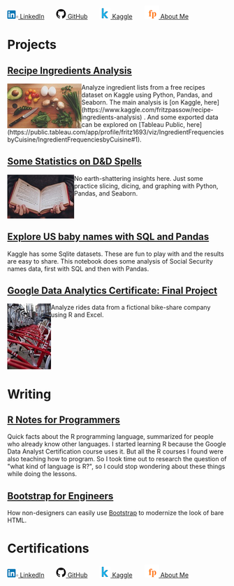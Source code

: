 [![LinkedIn icon](linkedin.png) LinkedIn](https://www.linkedin.com/in/fredrich-passow-4789146)
 &nbsp; &nbsp; &nbsp; 
[![GitHub icon](github.png) GitHub](https://github.com/fpassow)
 &nbsp; &nbsp; &nbsp; 
 [![Kaggle icon](kaggle_icon.png) Kaggle](https://www.kaggle.com/fritzpassow/code)
  &nbsp; &nbsp; &nbsp; 
[![me](fp.png) About Me](about_me.html)

# Projects

## [Recipe Ingredients Analysis](https://www.kaggle.com/fritzpassow/recipe-ingredients-analysis)
<img align="left" src="katie-smith-uQs1802D0CQ-unsplash_SMALLER.jpg">
Analyze ingredient lists from a free recipes dataset on Kaggle using Python, Pandas, and Seaborn. The main analysis is [on Kaggle, here](https://www.kaggle.com/fritzpassow/recipe-ingredients-analysis) . And some exported data can be explored on [Tableau Public, here](https://public.tableau.com/app/profile/fritz1693/viz/IngredientFrequenciesbyCuisine/IngredientFrequenciesbyCuisine#1).
<br clear="left"/>

## [Some Statistics on D&D Spells](https://www.kaggle.com/fritzpassow/some-statistics-on-d-d-spells)
<img align="left" src="annie-spratt-wseixWvrsD4-unsplash_SMALLER.jpg">
No earth-shattering insights here. Just some practice slicing, dicing, and graphing with Python, Pandas, and Seaborn.
<br clear="left"/>

## [Explore US baby names with SQL and Pandas](https://www.kaggle.com/fritzpassow/explore-us-baby-names-with-sql-and-pandas)
Kaggle has some Sqlite datasets. These are fun to play with and the results are easy to share. This notebook does some analysis of Social Security names data, first with SQL and then with Pandas.
<br clear="left"/>

## [Google Data Analytics Certificate: Final Project](https://fpassow.github.io/google_cert_project/)
<img align="left" src="who-s-denilo-GxEC8q7lm-M-unsplash_SMALLER.jpg">
Analyze rides data from a fictional bike-share company using R and Excel.
<br clear="left"/>

# Writing

## [R Notes for Programmers](https://docs.google.com/document/d/1G2h8k4SuW2E9RkhKtU9p3ehNwLWADwG2YjW7fM46O60/edit?usp=sharing)
Quick facts about the R programming language, summarized for people who already know other languages. I started learning R because the Google
Data Analyst Certification course uses it. But all the R courses I found were also teaching how to program. So I took time out to
research the question of "what kind of language is R?", so I could stop wondering about these things while doing the lessons.

## [Bootstrap for Engineers](https://fpassow.github.io/bootstrap4engineers.html)
How non-designers can easily use [Bootstrap](https://getbootstrap.com) to modernize the look
of bare HTML.

# Certifications

<div data-iframe-width="150" data-iframe-height="270" data-share-badge-id="82415c22-7347-4342-8dbe-bcdff5d6cefb" data-share-badge-host="https://www.credly.com"></div><script type="text/javascript" async src="//cdn.credly.com/assets/utilities/embed.js"></script>



[![LinkedIn icon](linkedin.png) LinkedIn](https://www.linkedin.com/in/fredrich-passow-4789146)
 &nbsp; &nbsp; &nbsp; 
[![GitHub icon](github.png) GitHub](https://github.com/fpassow)
 &nbsp; &nbsp; &nbsp; 
 [![Kaggle icon](kaggle_icon.png) Kaggle](https://www.kaggle.com/fritzpassow/code)
  &nbsp; &nbsp; &nbsp; 
[![me](fp.png) About Me](about_me.html)
